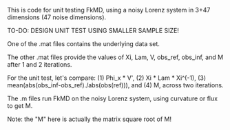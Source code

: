 This is code for unit testing FkMD, using a noisy Lorenz system in 3+47 dimensions (47 noise dimensions).

TO-DO: DESIGN UNIT TEST USING SMALLER SAMPLE SIZE!

One of the .mat files contains the underlying data set.

The other .mat files provide the values of Xi, Lam, V, obs_ref, obs_inf, and M after 1 and 2 iterations.

For the unit test, let's compare: (1) Phi_x * V', (2) Xi * Lam * Xi^(-1), (3) mean(abs(obs_inf-obs_ref)./abs(obs(ref))), and (4) M, across two iterations.

The .m files run FkMD on the noisy Lorenz system, using curvature or flux to get M.

Note: the "M" here is actually the matrix square root of M!
